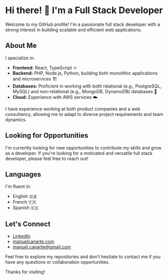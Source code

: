 # Hi there! 👋 I'm a Full Stack Developer

Welcome to my GitHub profile! I'm a passionate full stack developer with a strong interest in building scalable and efficient web applications.

## About Me

I specialize in:

* **Frontend:** React, TypeScript ⚛️
* **Backend:** PHP, Node.js, Python, building both monolithic applications and microservices 🏗️
* **Databases:** Proficient in working with both relational (e.g., PostgreSQL, MySQL) and non-relational (e.g., MongoDB, DynamoDB) databases 💾
* **Cloud:** Experience with AWS services ☁️

I have experience working at both product companies and a web consultancy, allowing me to adapt to diverse project requirements and team dynamics.

## Looking for Opportunities

I'm currently looking for new opportunities to contribute my skills and grow as a developer. If you're looking for a motivated and versatile full stack developer, please feel free to reach out!

## Languages

I'm fluent in:

* English 🇬🇧
* French 🇫🇷
* Spanish 🇪🇸

## Let's Connect

* [LinkedIn](https://www.linkedin.com/in/manuel-canarte/)
* [manuelcanarte.com](https://manuelcanarte.com/)
* [manuel.canarte@gmail.com](mailto:manuel.canarte@gmail.com)

Feel free to explore my repositories and don't hesitate to contact me if you have any questions or collaboration opportunities.

Thanks for visiting!

